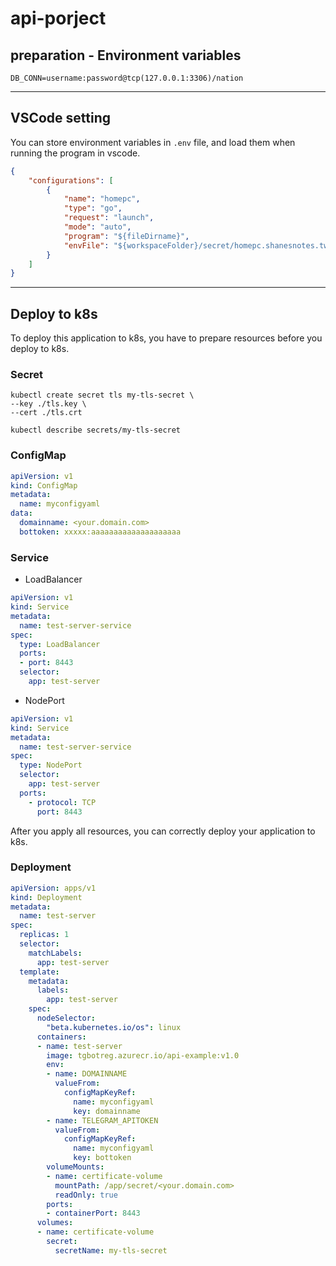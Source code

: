 # api-porject

## preparation - Environment variables

```
DB_CONN=username:password@tcp(127.0.0.1:3306)/nation
```

---

## VSCode setting

You can store environment variables in `.env` file, and load them when running the program in vscode.

```json
{
    "configurations": [
        {
            "name": "homepc",
            "type": "go",
            "request": "launch",
            "mode": "auto",
            "program": "${fileDirname}",
            "envFile": "${workspaceFolder}/secret/homepc.shanesnotes.tw/.env"
        }
    ]
}
```

---

## Deploy to k8s

To deploy this application to k8s, you have to prepare resources before you deploy to k8s.

### Secret
```
kubectl create secret tls my-tls-secret \
--key ./tls.key \
--cert ./tls.crt

kubectl describe secrets/my-tls-secret
```

### ConfigMap
```yaml
apiVersion: v1
kind: ConfigMap
metadata:
  name: myconfigyaml
data:
  domainname: <your.domain.com>
  bottoken: xxxxx:aaaaaaaaaaaaaaaaaaaa
```

### Service
- LoadBalancer
```yaml
apiVersion: v1
kind: Service
metadata:
  name: test-server-service
spec:
  type: LoadBalancer
  ports:
  - port: 8443
  selector:
    app: test-server
```
- NodePort
```yaml
apiVersion: v1
kind: Service
metadata:
  name: test-server-service
spec:
  type: NodePort
  selector:
    app: test-server
  ports:
    - protocol: TCP
      port: 8443
```

After you apply all resources, you can correctly deploy your application to k8s.

### Deployment

```yaml
apiVersion: apps/v1
kind: Deployment
metadata:
  name: test-server
spec:
  replicas: 1
  selector:
    matchLabels:
      app: test-server
  template:
    metadata:
      labels:
        app: test-server
    spec:
      nodeSelector:
        "beta.kubernetes.io/os": linux
      containers:
      - name: test-server
        image: tgbotreg.azurecr.io/api-example:v1.0
        env:
        - name: DOMAINNAME
          valueFrom:
            configMapKeyRef:
              name: myconfigyaml
              key: domainname
        - name: TELEGRAM_APITOKEN
          valueFrom:
            configMapKeyRef:
              name: myconfigyaml
              key: bottoken
        volumeMounts:
        - name: certificate-volume
          mountPath: /app/secret/<your.domain.com>
          readOnly: true
        ports:
        - containerPort: 8443
      volumes:
      - name: certificate-volume
        secret:
          secretName: my-tls-secret
```
